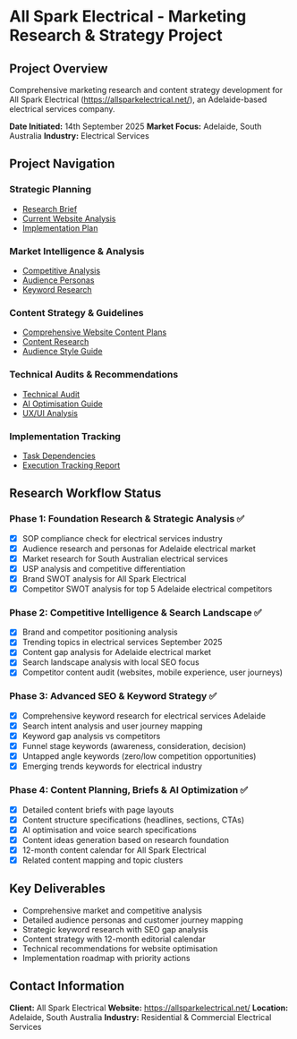 # All Spark Electrical - Marketing Research & Strategy Project

## Project Overview
Comprehensive marketing research and content strategy development for All Spark Electrical (https://allsparkelectrical.net/), an Adelaide-based electrical services company.

**Date Initiated:** 14th September 2025
**Market Focus:** Adelaide, South Australia
**Industry:** Electrical Services

## Project Navigation

### Strategic Planning
- [Research Brief](strategy/research_brief.md)
- [Current Website Analysis](strategy/current_website_analysis.md)
- [Implementation Plan](strategy/implementation_plan.md)

### Market Intelligence & Analysis
- [Competitive Analysis](research/competitive_analysis.md)
- [Audience Personas](research/audience_personas.md)
- [Keyword Research](research/keyword_research.md)

### Content Strategy & Guidelines
- [Comprehensive Website Content Plans](content/comprehensive_website_content_plans.md)
- [Content Research](content/content_research.md)
- [Audience Style Guide](content/audience_style_guide.md)

### Technical Audits & Recommendations
- [Technical Audit](technical/technical_audit.md)
- [AI Optimisation Guide](technical/ai_optimization_guide.md)
- [UX/UI Analysis](technical/ux_ui_analysis.md)

### Implementation Tracking
- [Task Dependencies](implementation/task_deps.md)
- [Execution Tracking Report](implementation/execution_tracking_report.md)

## Research Workflow Status

### Phase 1: Foundation Research & Strategic Analysis ✅
- [x] SOP compliance check for electrical services industry
- [x] Audience research and personas for Adelaide electrical market
- [x] Market research for South Australian electrical services
- [x] USP analysis and competitive differentiation
- [x] Brand SWOT analysis for All Spark Electrical
- [x] Competitor SWOT analysis for top 5 Adelaide electrical competitors

### Phase 2: Competitive Intelligence & Search Landscape ✅
- [x] Brand and competitor positioning analysis
- [x] Trending topics in electrical services September 2025
- [x] Content gap analysis for Adelaide electrical market
- [x] Search landscape analysis with local SEO focus
- [x] Competitor content audit (websites, mobile experience, user journeys)

### Phase 3: Advanced SEO & Keyword Strategy ✅
- [x] Comprehensive keyword research for electrical services Adelaide
- [x] Search intent analysis and user journey mapping
- [x] Keyword gap analysis vs competitors
- [x] Funnel stage keywords (awareness, consideration, decision)
- [x] Untapped angle keywords (zero/low competition opportunities)
- [x] Emerging trends keywords for electrical industry

### Phase 4: Content Planning, Briefs & AI Optimization ✅
- [x] Detailed content briefs with page layouts
- [x] Content structure specifications (headlines, sections, CTAs)
- [x] AI optimisation and voice search specifications
- [x] Content ideas generation based on research foundation
- [x] 12-month content calendar for All Spark Electrical
- [x] Related content mapping and topic clusters

## Key Deliverables
- Comprehensive market and competitive analysis
- Detailed audience personas and customer journey mapping
- Strategic keyword research with SEO gap analysis
- Content strategy with 12-month editorial calendar
- Technical recommendations for website optimisation
- Implementation roadmap with priority actions

## Contact Information
**Client:** All Spark Electrical
**Website:** https://allsparkelectrical.net/
**Location:** Adelaide, South Australia
**Industry:** Residential & Commercial Electrical Services